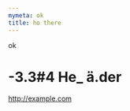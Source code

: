 ```yaml
---
mymeta: ok
title: ho there
---
```

ok<?hugo:test?>

# -3.3#4   He_&#160;ä.der


<http://example.com>

